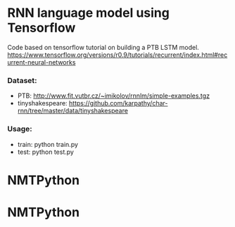 # RNN language model using Tensorflow

Code based on tensorflow tutorial on building a PTB LSTM model. https://www.tensorflow.org/versions/r0.9/tutorials/recurrent/index.html#recurrent-neural-networks

### Dataset:
- PTB: http://www.fit.vutbr.cz/~imikolov/rnnlm/simple-examples.tgz
- tinyshakespeare: https://github.com/karpathy/char-rnn/tree/master/data/tinyshakespeare

### Usage:
- train: python train.py
- test: python test.py
# NMTPython
# NMTPython
